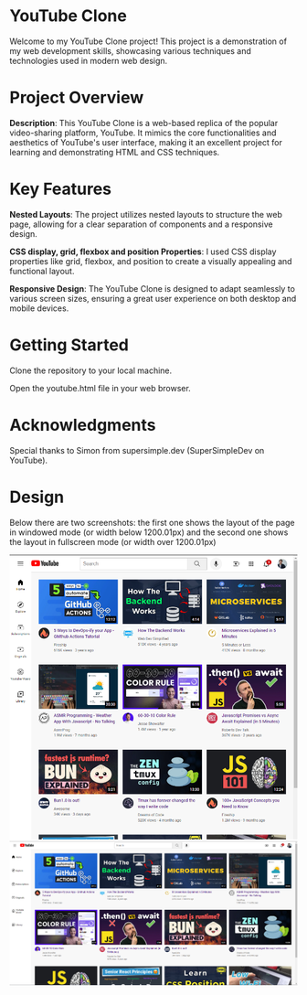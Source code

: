 # YouTube Clone

Welcome to my YouTube Clone project! This project is a demonstration of my web development skills, showcasing various techniques and technologies used in modern web design.

# Project Overview

**Description**: This YouTube Clone is a web-based replica of the popular video-sharing platform, YouTube. It mimics the core functionalities and aesthetics of YouTube's user interface, making it an excellent project for learning and demonstrating HTML and CSS techniques.

# Key Features

**Nested Layouts**: The project utilizes nested layouts to structure the web page, allowing for a clear separation of components and a responsive design.

**CSS display, grid, flexbox and position Properties**: I used CSS display properties like grid, flexbox, and position to create a visually appealing and functional layout.

**Responsive Design**: The YouTube Clone is designed to adapt seamlessly to various screen sizes, ensuring a great user experience on both desktop and mobile devices.

# Getting Started

Clone the repository to your local machine.

Open the youtube.html file in your web browser.

# Acknowledgments

Special thanks to Simon from supersimple.dev (SuperSimpleDev on YouTube).

# Design

Below there are two screenshots: the first one shows the layout of the page in windowed mode (or width below 1200.01px) and the second one shows the layout in fullscreen mode (or width over 1200.01px)

![](Screenshots/screenshot-windowed-design.png)
![](Screenshots/screenshot-fullscreen-design.png)
